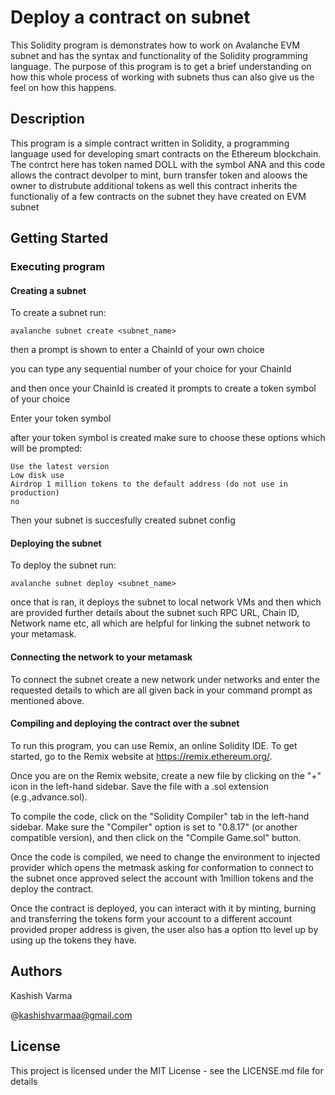  # Deploy a contract on subnet 

This Solidity program is demonstrates  how to work on Avalanche EVM subnet and has the syntax and functionality of the Solidity programming language. The purpose of this program is to get a brief understanding on how this whole process of working with subnets thus can also give us the feel on how this happens.

## Description

This program is a simple contract written in Solidity, a programming language used for developing smart contracts on the Ethereum blockchain. The contrct here has token named DOLL with the symbol ANA and this code allows the contract devolper to mint, burn transfer token and aloows the owner to distrubute additional tokens as well this contract inherits the functionaliy of a few contracts on the subnet they have created on EVM subnet 

## Getting Started

### Executing program

#### Creating a subnet
To create a subnet run:
``` shell
avalanche subnet create <subnet_name>
```
then a prompt is shown to enter a ChainId of your own choice

you can type any sequential number of your choice for your ChainId

and then once your ChainId is created it prompts to create a token symbol of your choice

Enter your token symbol

after your token symbol is created make sure to choose these options which will be prompted:
```shell
Use the latest version
Low disk use
Airdrop 1 million tokens to the default address (do not use in production)
no
```
Then your subnet is succesfully created subnet config

#### Deploying the subnet
To deploy the subnet run:
``` shell
avalanche subnet deploy <subnet_name>
```
once that is ran, it deploys the subnet to local network VMs
and then which are provided further details about the subnet such RPC URL, Chain ID, Network name etc, all which are 
helpful for linking the subnet network to your metamask.

#### Connecting the network to your metamask
To connect the subnet create a new network under networks and enter the requested details to which are all given back in your command prompt as mentioned above.

#### Compiling and deploying the contract over the subnet

To run this program, you can use Remix, an online Solidity IDE. To get started, go to the Remix website at https://remix.ethereum.org/.

Once you are on the Remix website, create a new file by clicking on the "+" icon in the left-hand sidebar. Save the file with a .sol extension (e.g.,advance.sol). 

To compile the code, click on the "Solidity Compiler" tab in the left-hand sidebar. Make sure the "Compiler" option is set to "0.8.17" (or another compatible version), and then click on the "Compile Game.sol" button.

Once the code is compiled, we need to change the environment to injected provider which opens the metmask asking for conformation to connect to the subnet once approved select the account with 1million tokens and the deploy the contract.

Once the contract is deployed, you can interact with it by minting, burning and transferring the tokens form your account to a different account provided proper address is given, the user also has a option tto level up by using up the tokens they have.

## Authors

Kashish Varma  

@kashishvarmaa@gmail.com

## License

This project is licensed under the MIT License - see the LICENSE.md file for details
